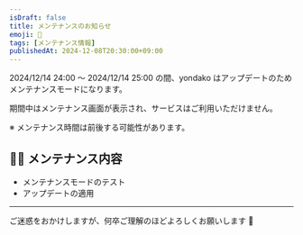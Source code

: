 ```yaml
---
isDraft: false
title: メンテナンスのお知らせ
emoji: 🚧
tags: [メンテナンス情報]
publishedAt: 2024-12-08T20:30:00+09:00
---
```


2024/12/14 24:00 ～ 2024/12/14 25:00 の間、yondako はアップデートのためメンテナンスモードになります。

期間中はメンテナンス画面が表示され、サービスはご利用いただけません。

※ メンテナンス時間は前後する可能性があります。

## 👩‍🔧 メンテナンス内容

- メンテナンスモードのテスト
- アップデートの適用

---

ご迷惑をおかけしますが、何卒ご理解のほどよろしくお願いします 🐙

